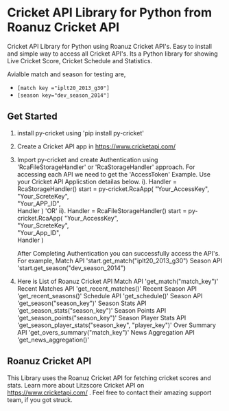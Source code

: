 # Cricket API Library for Python from Roanuz Cricket API
Cricket API Library for Python using Roanuz Cricket API's.  Easy to install and simple way to access all Cricket API's. Its a Python library for showing Live Cricket Score, Cricket Schedule and Statistics.

Avialble match and season for testing are,
* `[match key ="iplt20_2013_g30"]`
* `[season key="dev_season_2014"]`


## Get Started
1. install py-cricket using 'pip install py-cricket'
2. Create a Cricket API app in https://www.cricketapi.com/
3. Import py-cricket and create Authentication using 'RcaFileStorageHandler' or 'RcaStorageHandler' approach. For accessing each API     we need to get the 'AccessToken'
   Example. Use your Cricket API Applicstion detailas below.
   i). Handler = RcaStorageHandler()
       start = py-cricket.RcaApp(
                 "Your_AccessKey", \
                 "Your_ScreteKey", \
                 "Your_APP_ID", \
                 Handler
               )
   'OR'
   ii). Handler = RcaFileStorageHandler()
        start = py-cricket.RcaApp(
                  "Your_AccessKey", \
                  "Your_ScreteKey", \
                  "Your_App_ID", \
                  Handler
               )
  
   After Completing Authentication you can successfully access the API's. For example,
   Match API 'start.get_match("iplt20_2013_g30")
   Season API 'start.get_season("dev_season_2014")
4. Here is List of Roanuz Cricket API
    Match API  'get_match("match_key")'
    Recent Matches API  'get_recent_matches()'
    Recent Season API  'get_recent_seasons()'
    Schedule API  'get_schedule()'
    Season API  'get_season("season_key")'
    Season Stats API  'get_season_stats("season_key")'
    Season Points API  'get_season_points("season_key")'
    Season Player Stats API  'get_season_player_stats("season_key", "player_key")'
    Over Summary API 'get_overs_summary("match_key")'
    News Aggregation API 'get_news_aggregation()'

## Roanuz Cricket API
This Library uses the Roanuz Cricket API for fetching cricket scores and stats. Learn more about Litzscore Cricket API on https://www.cricketapi.com/ . Feel free to contact their amazing support team, if you got struck.
